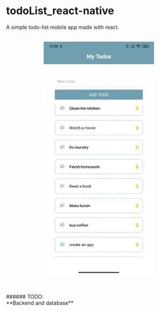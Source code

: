 # todoList_react-native
A simple todo-list mobile app made with react.
<br>
<br>
<p align="center">
<img src="/assets/todoList_screenshot.jpg" width="300px" height="auto">
</p>
<br>
<br>
###### TODO:
<br>
**Backend and database**
